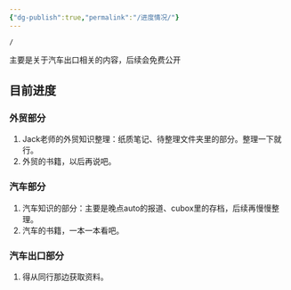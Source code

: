 ```yaml
---
{"dg-publish":true,"permalink":"/进度情况/"}
---
```




```ActivityHistory
/
```

主要是关于汽车出口相关的内容，后续会免费公开

## 目前进度

### 外贸部分

1. Jack老师的外贸知识整理：纸质笔记、待整理文件夹里的部分。整理一下就行。
2. 外贸的书籍，以后再说吧。

### 汽车部分

1. 汽车知识的部分：主要是晚点auto的报道、cubox里的存档，后续再慢慢整理。
2. 汽车的书籍，一本一本看吧。

### 汽车出口部分

1. 得从同行那边获取资料。